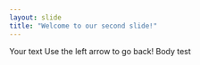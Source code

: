 ```yaml
---
layout: slide
title: "Welcome to our second slide!"
---
```

Your text
Use the left arrow to go back!
Body test
